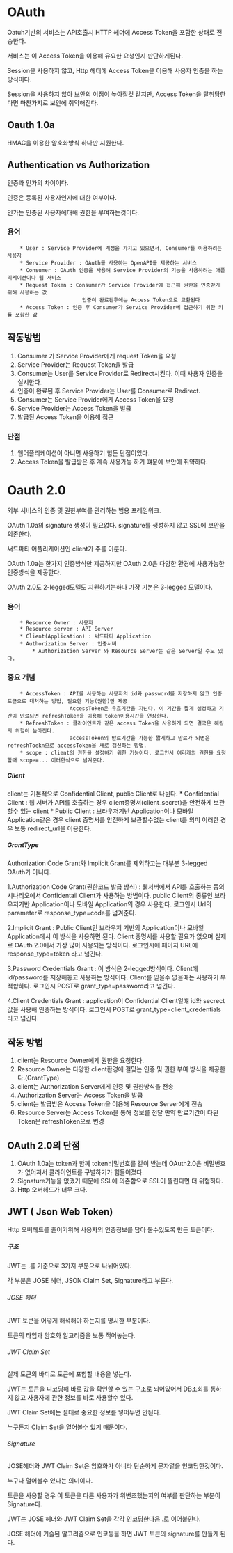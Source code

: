 # OAuth

Oatuh기반의 서비스는 API호출시 HTTP 헤더에 Access Token을 포함한 상태로 전송한다.

서비스는 이 Access Token을 이용해 유요한 요청인지 판단하게된다.

Session을 사용하지 않고, Http 헤더에 Access Token을 이용해 사용자 인증을 하는 방식이다.

Session을 사용하지 않아 보안의 이점이 높아질것 같지만, Access Token을 탈취당한다면 마찬가지로 보안에 취약해진다.

## Oauth 1.0a

HMAC을 이용한 암호화방식 하나만 지원한다.

## Authentication vs Authorization
인증과 인가의 차이이다.

인증은 등록된 사용자인지에 대한 여부이다.

인가는 인증된 사용자에대해 권한을 부여하는것이다.

### 용어
```
    * User : Service Provider에 계정을 가지고 있으면서, Consumer를 이용하려는 사용자
    * Service Provider : OAuth를 사용하는 OpenAPI를 제공하는 서비스
    * Consumer : OAuth 인증을 사용해 Service Provider의 기능을 사용하려는 애플리케이션이나 웹 서비스
    * Request Token : Consumer가 Service Provider에 접근해 권한을 인증받기 위해 사용하는 값
                        인증이 완료된후에는 Access Token으로 교환된다
    * Access Token : 인증 후 Consumer가 Service Provider에 접근하기 위한 키를 포함한 값
```

## 작동방법
1. Consumer 가 Service Provider에게 request Token을 요청
2. Service Provider는 Request Token을 발급
3. Consumer는 User를 Service Provider로 Redirect시킨다. 이때 사용자 인증을 실시한다.
4. 인증이 완료된 후 Service Provider는 User를 Consumer로 Redirect.
5. Consumer는 Service Provider에게 Access Token을 요청
6. Service Provider는 Access Token을 발급
7. 발급된 Access Token을 이용해 접근

### 단점
1. 웹어플리케이션이 아니면 사용하기 힘든 단점이있다.
2. Access Token을 발급받은 후 계속 사용가능 하기 떄문에 보안에 취약하다.

# Oauth 2.0
외부 서비스의 인증 및 권한부여를 관리하는 범용 프레임워크.

OAuth 1.0a의 signature 생성이 필요없다. signature를 생성하지 않고 SSL에 보안을 의존한다.

써드파티 어플리케이션인 client가 주를 이룬다.

OAuth 1.0a는 한가지 인증방식만 제공하지만 OAuth 2.0은 다양한 환경에 사용가능한 인증방식을 제공한다.

OAuth 2.0도 2-legged모델도 지원하기는하나 가장 기본은 3-legged 모델이다.
### 용어
```
    * Resource Owner : 사용자 
    * Resource server : API Server
    * Client(Application) : 써드파티 Application
    * Authorization Server : 인증서버 
        * Authorization Server 와 Resource Server는 같은 Server일 수도 있다.
```

### 중요 개념
```
    * AccessToken : API를 사용하는 사용자의 id와 password를 저장하지 않고 인증토큰으로 대처하는 방법, 필요한 기능(권한)만 제공
                    AccessToken은 유효기간을 지닌다. 이 기간을 짧게 설정하고 기간이 만료되면 refreshToken을 이용해 token이용시간을 연장한다.
    * RefreshToken : 클라이언트가 같은 access Token을 사용하게 되면 결국은 해킹의 위험이 높아진다.
                    accessToken의 만료기간을 가능한 짧게하고 만료가 되면은 refreshToekn으로 accessToken을 새로 갱신하는 방법.
    * scope : client의 권한을 설정하기 위한 기능이다. 로그인시 여러개의 권한을 요청할때 scope=... 이러한식으로 넘겨준다.
```

##### Client
client는 기본적으로 Confidential Client, public Client로 나뉜다.
    * Confidential Client : 웹 서버가 API를 호출하는 경우 client증명서(client_secret)을 안전하게 보관할수 있는 client
    * Public Client : 브라우저기반 Application이나 모바일 Application같은 경우 client 증명서를 안전하게 보관할수없는 client를 의미 이러한 경우 보통 redirect_url을 이용한다.
    
##### GrantType
Authorization Code Grant와 Implicit Grant를 제외하고는 대부분 3-legged OAuth가 아니다.

1.Authorization Code Grant(권한코드 발급 방식) : 
웹서버에서 API를 호출하는 등의 시나리오에서 Confidentail Client가 사용하는 방법이다.
public Client의 종류인 브라우저기반 Application이나 모바일 Application의 경우 사용한다.
로그인시 Url의 parameter로 response_type=code를 넘겨준다.
    
2.Implicit Grant : 
Public Client인 브라우저 기반의 Application이나 모바일 Application에서 이 방식을 사용하면 된다. 
Client 증명서를 사용할 필요가 없으며 실제로 OAuth 2.0에서 가장 많이 사용되는 방식이다.
로그인시에 페이지 URL에 response_type=token 라고 넘긴다.

3.Password Credentials Grant : 
이 방식은 2-legged방식이다. Client에 id/password를 저장해놓고 사용하는 방식이다.
Client를 믿을수 없을때는 사용하기 부적합하다.
로그인시 POST로 grant_type=password라고 넘긴다.

4.Client Credentials Grant : 
application이 Confidential Client일떄 id와 secrect값을 사용해 인증하는 방식이다.
로그인시 POST로 grant_type=client_credentials라고 넘긴다.

## 작동 방법
1. client는 Resource Owner에게 권한을 요청한다.
2. Resource Owner는 다양한 client환경에 걸맞는 인증 및 권한 부여 방식을 제공한다.(GrantType)
3. client는 Authorization Server에게 인증 및 권한방식을 전송
4. Authorization Server는 Access Token을 발급
5. client는 발급받은 Access Token을 이용해 Resource Server에게 전송
6. Resource Server는 Access Token을 통해 정보를 전달 만약 만료기간이 다된 Token은 refreshToken으로 변경

## OAuth 2.0의 단점
1. OAuth 1.0a는 token과 함꼐 token비밀번호를 같이 받는데 OAuth2.0은 비밀번호가 없어져서 클라이언트를 구별하기가 힘들어졌다.
2. Signature기능을 없앴기 때문에 SSL에 의존함으로 SSL이 뚤린다면 더 위험하다.
3. Http 오버헤드가 너무 크다.

## JWT ( Json Web Token)
Http 오버헤드를 줄이기위해 사용자의 인증정보를 담아 둘수있도록 만든 토큰이다.

##### 구조
JWT는 .를 기준으로 3가지 부분으로 나뉘어있다.

각 부분은 JOSE 헤더, JSON Claim Set, Signature라고 부른다.

###### JOSE 헤더 
JWT 토큰을 어떻게 해석해야 하는지를 명시한 부분이다.

토큰의 타입과 암호화 알고리즘을 보통 적어놓는다.

###### JWT Claim Set
실제 토큰의 바디로 토큰에 포함할 내용을 넣는다.

JWT는 토큰을 디코딩해 바로 값을 확인할 수 있는 구조로 되어있어서 DB조회를 통하지 않고 사용자에 관한 정보를 바로 사용할수 있다.

JWT Claim Set에는 절대로 중요한 정보를 넣어두면 안된다.

누구든지 Claim Set을 열어볼수 있기 때문이다.

###### Signature
JOSE헤더와 JWT Claim Set은 암호화가 아니라 단순하게 문자열을 인코딩한것이다.

누구나 열어볼수 있다는 의미이다.

토큰을 사용할 경우 이 토큰을 다른 사용자가 위변조했는지의 여부를 판단하는 부분이 Signature다.

JWT는 JOSE 헤더와 JWT Claim Set을 각각 인코딩한다음 .로 이어붙인다. 

JOSE 헤더에 기술된 알고리즘으로 인코등을 하면 JWT 토큰의 signature를 만들게 된다.
